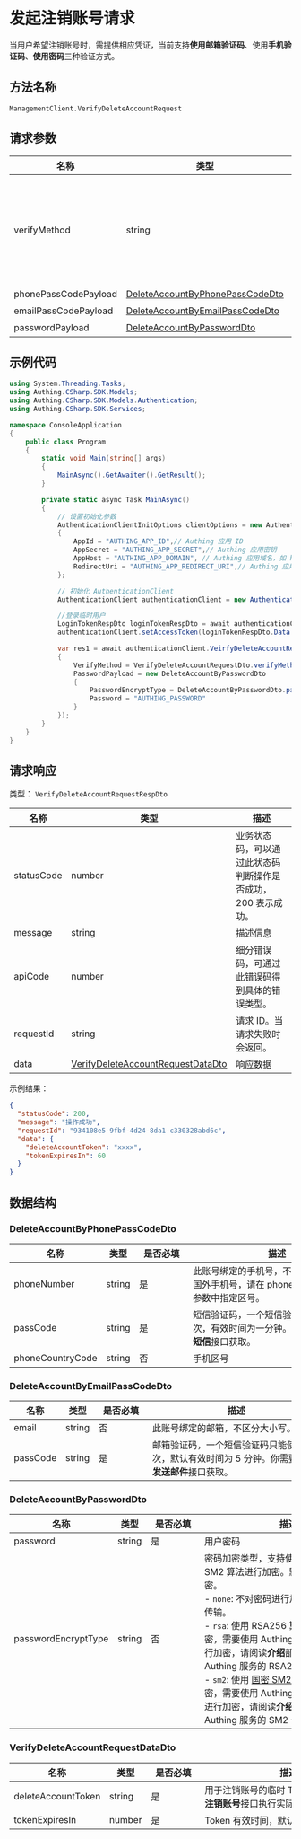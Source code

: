 # 发起注销账号请求

<!--
  警告⚠️：
  不要直接修改该文档，
  https://github.com/Authing/authing-docs-factory
  使用该项目进行生成
-->

<LastUpdated />

当用户希望注销账号时，需提供相应凭证，当前支持**使用邮箱验证码**、使用**手机验证码**、**使用密码**三种验证方式。

## 方法名称

`ManagementClient.VerifyDeleteAccountRequest`

## 请求参数

| 名称 | 类型 | <div style="width:80px">是否必填</div> | <div style="width:60px">默认值</div> | <div style="width:300px">描述</div> | <div style="width:200px">示例值</div> |
| ---- | ---- | ---- | ---- | ---- | ---- |
| verifyMethod | string | 是 | - | 注销账号的验证手段：<br>- `PHONE_PASSCODE`: 使用手机号验证码方式进行验证。<br>- `EMAIL_PASSCODE`: 使用邮箱验证码方式进行验证。<br>- `PASSWORD`: 如果用户既没有绑定手机号又没有绑定邮箱，可以使用密码作为验证手段。<br>      | `PHONE_PASSCODE` |
| phonePassCodePayload | <a href="#DeleteAccountByPhonePassCodeDto">DeleteAccountByPhonePassCodeDto</a> | 否 | - | 使用手机号验证码验证的数据  |  |
| emailPassCodePayload | <a href="#DeleteAccountByEmailPassCodeDto">DeleteAccountByEmailPassCodeDto</a> | 否 | - | 使用邮箱验证码验证的数据  |  |
| passwordPayload | <a href="#DeleteAccountByPasswordDto">DeleteAccountByPasswordDto</a> | 否 | - | 使用密码验证的数据  |  |




## 示例代码

```csharp
using System.Threading.Tasks;
using Authing.CSharp.SDK.Models;
using Authing.CSharp.SDK.Models.Authentication;
using Authing.CSharp.SDK.Services;

namespace ConsoleApplication
{
    public class Program
    {
        static void Main(string[] args)
        {
            MainAsync().GetAwaiter().GetResult();
        }

        private static async Task MainAsync()
        {
            // 设置初始化参数
            AuthenticationClientInitOptions clientOptions = new AuthenticationClientInitOptions
            {
                AppId = "AUTHING_APP_ID",// Authing 应用 ID
                AppSecret = "AUTHING_APP_SECRET",// Authing 应用密钥
                AppHost = "AUTHING_APP_DOMAIN", // Authing 应用域名，如 https://example.authing.cn
                RedirectUri = "AUTHING_APP_REDIRECT_URI",// Authing 应用配置的登录回调地址
            };

            // 初始化 AuthenticationClient
            AuthenticationClient authenticationClient = new AuthenticationClient(clientOptions);

            //登录临时用户
            LoginTokenRespDto loginTokenRespDto = await authenticationClient.SignInByAccountPassword("AUTHING_USERNAME", "AUTHING_USER_PASSWORD");
            authenticationClient.setAccessToken(loginTokenRespDto.Data.Access_token);

            var res1 = await authenticationClient.VeirfyDeleteAccountRequest(new VerifyDeleteAccountRequestDto()
            {
                VerifyMethod = VerifyDeleteAccountRequestDto.verifyMethod.PASSWORD,
                PasswordPayload = new DeleteAccountByPasswordDto
                {
                    PasswordEncryptType = DeleteAccountByPasswordDto.passwordEncryptType.NONE,
                    Password = "AUTHING_PASSWORD"
                }
            });
        }
    }
}
```




## 请求响应

类型： `VerifyDeleteAccountRequestRespDto`

| 名称 | 类型 | 描述 |
| ---- | ---- | ---- |
| statusCode | number | 业务状态码，可以通过此状态码判断操作是否成功，200 表示成功。 |
| message | string | 描述信息 |
| apiCode | number | 细分错误码，可通过此错误码得到具体的错误类型。 |
| requestId | string | 请求 ID。当请求失败时会返回。 |
| data | <a href="#VerifyDeleteAccountRequestDataDto">VerifyDeleteAccountRequestDataDto</a> | 响应数据 |



示例结果：

```json
{
  "statusCode": 200,
  "message": "操作成功",
  "requestId": "934108e5-9fbf-4d24-8da1-c330328abd6c",
  "data": {
    "deleteAccountToken": "xxxx",
    "tokenExpiresIn": 60
  }
}
```

## 数据结构


### <a id="DeleteAccountByPhonePassCodeDto"></a> DeleteAccountByPhonePassCodeDto

| 名称 | 类型 | <div style="width:80px">是否必填</div> | <div style="width:300px">描述</div> | <div style="width:200px">示例值</div> |
| ---- |  ---- | ---- | ---- | ---- |
| phoneNumber | string | 是 | 此账号绑定的手机号，不带区号。如果是国外手机号，请在 phoneCountryCode 参数中指定区号。   |  `188xxxx8888` |
| passCode | string | 是 | 短信验证码，一个短信验证码只能使用一次，有效时间为一分钟。你需要通过**发送短信**接口获取。   |  `123456` |
| phoneCountryCode | string | 否 | 手机区号   |  `+86` |


### <a id="DeleteAccountByEmailPassCodeDto"></a> DeleteAccountByEmailPassCodeDto

| 名称 | 类型 | <div style="width:80px">是否必填</div> | <div style="width:300px">描述</div> | <div style="width:200px">示例值</div> |
| ---- |  ---- | ---- | ---- | ---- |
| email | string | 否 | 此账号绑定的邮箱，不区分大小写。   |  |
| passCode | string | 是 | 邮箱验证码，一个短信验证码只能使用一次，默认有效时间为 5 分钟。你需要通过**发送邮件**接口获取。   |  |


### <a id="DeleteAccountByPasswordDto"></a> DeleteAccountByPasswordDto

| 名称 | 类型 | <div style="width:80px">是否必填</div> | <div style="width:300px">描述</div> | <div style="width:200px">示例值</div> |
| ---- |  ---- | ---- | ---- | ---- |
| password | string | 是 | 用户密码   |  |
| passwordEncryptType | string | 否 | 密码加密类型，支持使用 RSA256 和国密 SM2 算法进行加密。默认为 `none` 不加密。<br>- `none`: 不对密码进行加密，使用明文进行传输。<br>- `rsa`: 使用 RSA256 算法对密码进行加密，需要使用 Authing 服务的 RSA 公钥进行加密，请阅读**介绍**部分了解如何获取 Authing 服务的 RSA256 公钥。<br>- `sm2`: 使用 [国密 SM2 算法](https://baike.baidu.com/item/SM2/15081831) 对密码进行加密，需要使用 Authing 服务的 SM2 公钥进行加密，请阅读**介绍**部分了解如何获取 Authing 服务的 SM2 公钥。<br>     | sm2 |


### <a id="VerifyDeleteAccountRequestDataDto"></a> VerifyDeleteAccountRequestDataDto

| 名称 | 类型 | <div style="width:80px">是否必填</div> | <div style="width:300px">描述</div> | <div style="width:200px">示例值</div> |
| ---- |  ---- | ---- | ---- | ---- |
| deleteAccountToken | string | 是 | 用于注销账号的临时 Token，你需要调用**注销账号**接口执行实际注销账号操作。   |  `xxxx` |
| tokenExpiresIn | number | 是 | Token 有效时间，默认为 60 秒。   |  `60` |


